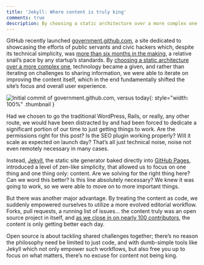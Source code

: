 ```yaml
---
title: 'Jekyll: Where content is truly king'
comments: true
description: By choosing a static architecture over a more complex one for government.github.com, technology became a given, and we were able to iterate on improving the content itself,
---
```


GitHub recently launched [government.github.com](http://government.github.com), a site dedicated to showcasing the efforts of public servants and civic hackers which, despite its technical simplicity, was [more than six months in the making](https://github.com/github/government.github.com/commits/gh-pages), a relative snail’s pace by any startup’s standards. By [choosing a static architecture over a more complex one](http://developmentseed.org/blog/2012/07/27/build-cms-free-websites/), technology became a given, and rather than iterating on challenges to sharing information, we were able to iterate on improving the content itself, which in the end fundamentally shifted the site’s focus and overall user experience.

![Initial commit of government.github.com, versus today](https://f.cloud.github.com/assets/282759/1363429/683a395e-382b-11e3-8e9b-677186b33e72.png){: style="width: 100%" .thumbnail }

Had we chosen to go the traditional WordPress, Rails, or really, any other route, we would have been distracted by and had been forced to dedicate a significant portion of our time to just getting things to work. Are the permissions right for this post? Is the SEO plugin working properly? Will it scale as expected on launch day? That’s all just technical noise, noise not even remotely necessary in many cases.

Instead, [Jekyll](http://jekyllrb.com), the static site generator baked directly into [GitHub Pages](https://pages.github.com), introduced a level of zen-like simplicity, that allowed us to focus on one thing and one thing only: content. Are we solving for the right thing here? Can we word this better? Is this line absolutely necessary? We knew it was going to work, so we were able to move on to more important things.

But there was another major advantage. By treating the content as code, we suddenly empowered ourselves to utilize a more evolved editorial workflow. Forks, pull requests, a running list of issues… the content truly was an open source project in itself, and [as we close in on nearly 100 contributors](https://github.com/github/government.github.com/graphs/contributors), the content is only getting better each day.

Open source is about tackling shared challenges together; there’s no reason the philosophy need be limited to just code, and with dumb-simple tools like Jekyll which not only empower such workflows, but also free you up to focus on what matters, there’s no excuse for content not being king.
